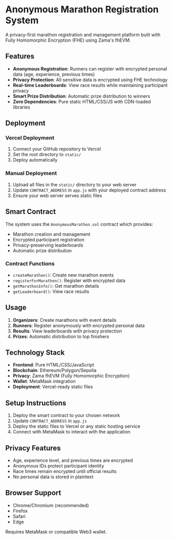 # Anonymous Marathon Registration System

A privacy-first marathon registration and management platform built with Fully Homomorphic Encryption (FHE) using Zama's fhEVM.

## Features

- **Anonymous Registration**: Runners can register with encrypted personal data (age, experience, previous times)
- **Privacy Protection**: All sensitive data is encrypted using FHE technology
- **Real-time Leaderboards**: View race results while maintaining participant privacy
- **Smart Prize Distribution**: Automatic prize distribution to winners
- **Zero Dependencies**: Pure static HTML/CSS/JS with CDN-loaded libraries

## Deployment

### Vercel Deployment

1. Connect your GitHub repository to Vercel
2. Set the root directory to `static/`
3. Deploy automatically

### Manual Deployment

1. Upload all files in the `static/` directory to your web server
2. Update `CONTRACT_ADDRESS` in `app.js` with your deployed contract address
3. Ensure your web server serves static files

## Smart Contract

The system uses the `AnonymousMarathon.sol` contract which provides:

- Marathon creation and management
- Encrypted participant registration
- Privacy-preserving leaderboards
- Automatic prize distribution

### Contract Functions

- `createMarathon()`: Create new marathon events
- `registerForMarathon()`: Register with encrypted data
- `getMarathonInfo()`: Get marathon details
- `getLeaderboard()`: View race results

## Usage

1. **Organizers**: Create marathons with event details
2. **Runners**: Register anonymously with encrypted personal data
3. **Results**: View leaderboards with privacy protection
4. **Prizes**: Automatic distribution to top finishers

## Technology Stack

- **Frontend**: Pure HTML/CSS/JavaScript
- **Blockchain**: Ethereum/Polygon/Sepolia
- **Privacy**: Zama fhEVM (Fully Homomorphic Encryption)
- **Wallet**: MetaMask integration
- **Deployment**: Vercel-ready static files

## Setup Instructions

1. Deploy the smart contract to your chosen network
2. Update `CONTRACT_ADDRESS` in `app.js`
3. Deploy the static files to Vercel or any static hosting service
4. Connect with MetaMask to interact with the application

## Privacy Features

- Age, experience level, and previous times are encrypted
- Anonymous IDs protect participant identity
- Race times remain encrypted until official results
- No personal data is stored in plaintext

## Browser Support

- Chrome/Chromium (recommended)
- Firefox
- Safari
- Edge

Requires MetaMask or compatible Web3 wallet.